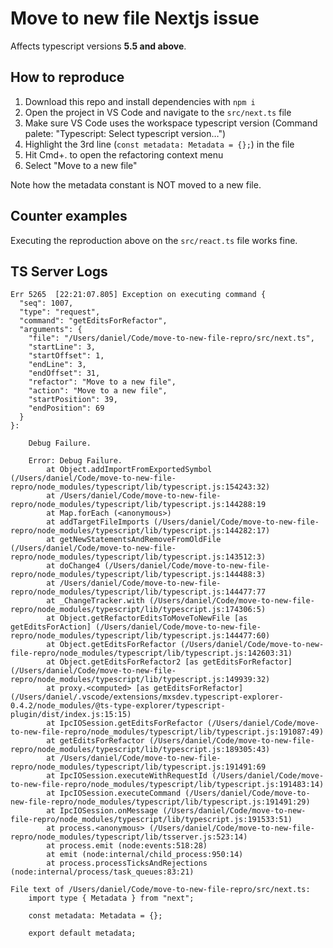 # Move to new file Nextjs issue

Affects typescript versions **5.5 and above**.

## How to reproduce

1. Download this repo and install dependencies with `npm i`
2. Open the project in VS Code and navigate to the `src/next.ts` file
3. Make sure VS Code uses the workspace typescript version (Command palete: "Typescript: Select typescript version…")
4. Highlight the 3rd line (`const metadata: Metadata = {};`) in the file
5. Hit Cmd+. to open the refactoring context menu
6. Select "Move to a new file"

Note how the metadata constant is NOT moved to a new file.

## Counter examples

Executing the reproduction above on the `src/react.ts` file works fine.

## TS Server Logs

```
Err 5265  [22:21:07.805] Exception on executing command {
  "seq": 1007,
  "type": "request",
  "command": "getEditsForRefactor",
  "arguments": {
    "file": "/Users/daniel/Code/move-to-new-file-repro/src/next.ts",
    "startLine": 3,
    "startOffset": 1,
    "endLine": 3,
    "endOffset": 31,
    "refactor": "Move to a new file",
    "action": "Move to a new file",
    "startPosition": 39,
    "endPosition": 69
  }
}:

    Debug Failure.

    Error: Debug Failure.
        at Object.addImportFromExportedSymbol (/Users/daniel/Code/move-to-new-file-repro/node_modules/typescript/lib/typescript.js:154243:32)
        at /Users/daniel/Code/move-to-new-file-repro/node_modules/typescript/lib/typescript.js:144288:19
        at Map.forEach (<anonymous>)
        at addTargetFileImports (/Users/daniel/Code/move-to-new-file-repro/node_modules/typescript/lib/typescript.js:144282:17)
        at getNewStatementsAndRemoveFromOldFile (/Users/daniel/Code/move-to-new-file-repro/node_modules/typescript/lib/typescript.js:143512:3)
        at doChange4 (/Users/daniel/Code/move-to-new-file-repro/node_modules/typescript/lib/typescript.js:144488:3)
        at /Users/daniel/Code/move-to-new-file-repro/node_modules/typescript/lib/typescript.js:144477:77
        at _ChangeTracker.with (/Users/daniel/Code/move-to-new-file-repro/node_modules/typescript/lib/typescript.js:174306:5)
        at Object.getRefactorEditsToMoveToNewFile [as getEditsForAction] (/Users/daniel/Code/move-to-new-file-repro/node_modules/typescript/lib/typescript.js:144477:60)
        at Object.getEditsForRefactor (/Users/daniel/Code/move-to-new-file-repro/node_modules/typescript/lib/typescript.js:142603:31)
        at Object.getEditsForRefactor2 [as getEditsForRefactor] (/Users/daniel/Code/move-to-new-file-repro/node_modules/typescript/lib/typescript.js:149939:32)
        at proxy.<computed> [as getEditsForRefactor] (/Users/daniel/.vscode/extensions/mxsdev.typescript-explorer-0.4.2/node_modules/@ts-type-explorer/typescript-plugin/dist/index.js:15:15)
        at IpcIOSession.getEditsForRefactor (/Users/daniel/Code/move-to-new-file-repro/node_modules/typescript/lib/typescript.js:191087:49)
        at getEditsForRefactor (/Users/daniel/Code/move-to-new-file-repro/node_modules/typescript/lib/typescript.js:189305:43)
        at /Users/daniel/Code/move-to-new-file-repro/node_modules/typescript/lib/typescript.js:191491:69
        at IpcIOSession.executeWithRequestId (/Users/daniel/Code/move-to-new-file-repro/node_modules/typescript/lib/typescript.js:191483:14)
        at IpcIOSession.executeCommand (/Users/daniel/Code/move-to-new-file-repro/node_modules/typescript/lib/typescript.js:191491:29)
        at IpcIOSession.onMessage (/Users/daniel/Code/move-to-new-file-repro/node_modules/typescript/lib/typescript.js:191533:51)
        at process.<anonymous> (/Users/daniel/Code/move-to-new-file-repro/node_modules/typescript/lib/tsserver.js:523:14)
        at process.emit (node:events:518:28)
        at emit (node:internal/child_process:950:14)
        at process.processTicksAndRejections (node:internal/process/task_queues:83:21)

File text of /Users/daniel/Code/move-to-new-file-repro/src/next.ts:
    import type { Metadata } from "next";

    const metadata: Metadata = {};

    export default metadata;
```
